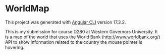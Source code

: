 # WorldMap

This project was generated with [Angular CLI](https://github.com/angular/angular-cli) version 17.3.2.

This is my submission for course D280 at Western Governors University. It is a map of the world that uses the World Bank (http://www.worldbank.org/) API to show information related to the country the mouse pointer is hovering.